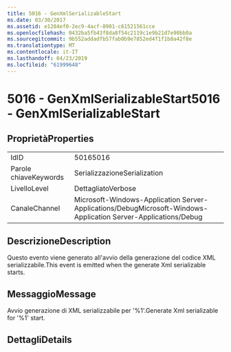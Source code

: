 ```yaml
---
title: 5016 - GenXmlSerializableStart
ms.date: 03/30/2017
ms.assetid: e1284ef0-2ec9-4acf-8901-c61521561cce
ms.openlocfilehash: 0432ba5fb43f8da8f54c2119c1e9b21d7e90bb0a
ms.sourcegitcommit: 9b552addadfb57fab0b9e7852ed4f1f1b8a42f8e
ms.translationtype: MT
ms.contentlocale: it-IT
ms.lasthandoff: 04/23/2019
ms.locfileid: "61999648"
---
```

# <a name="5016---genxmlserializablestart"></a><span data-ttu-id="9a9c9-102">5016 - GenXmlSerializableStart</span><span class="sxs-lookup"><span data-stu-id="9a9c9-102">5016 - GenXmlSerializableStart</span></span>
## <a name="properties"></a><span data-ttu-id="9a9c9-103">Proprietà</span><span class="sxs-lookup"><span data-stu-id="9a9c9-103">Properties</span></span>  
  
|||  
|-|-|  
|<span data-ttu-id="9a9c9-104">Id</span><span class="sxs-lookup"><span data-stu-id="9a9c9-104">ID</span></span>|<span data-ttu-id="9a9c9-105">5016</span><span class="sxs-lookup"><span data-stu-id="9a9c9-105">5016</span></span>|  
|<span data-ttu-id="9a9c9-106">Parole chiave</span><span class="sxs-lookup"><span data-stu-id="9a9c9-106">Keywords</span></span>|<span data-ttu-id="9a9c9-107">Serializzazione</span><span class="sxs-lookup"><span data-stu-id="9a9c9-107">Serialization</span></span>|  
|<span data-ttu-id="9a9c9-108">Livello</span><span class="sxs-lookup"><span data-stu-id="9a9c9-108">Level</span></span>|<span data-ttu-id="9a9c9-109">Dettagliato</span><span class="sxs-lookup"><span data-stu-id="9a9c9-109">Verbose</span></span>|  
|<span data-ttu-id="9a9c9-110">Canale</span><span class="sxs-lookup"><span data-stu-id="9a9c9-110">Channel</span></span>|<span data-ttu-id="9a9c9-111">Microsoft-Windows-Application Server-Applications/Debug</span><span class="sxs-lookup"><span data-stu-id="9a9c9-111">Microsoft-Windows-Application Server-Applications/Debug</span></span>|  
  
## <a name="description"></a><span data-ttu-id="9a9c9-112">Descrizione</span><span class="sxs-lookup"><span data-stu-id="9a9c9-112">Description</span></span>  
 <span data-ttu-id="9a9c9-113">Questo evento viene generato all'avvio della generazione del codice XML serializzabile.</span><span class="sxs-lookup"><span data-stu-id="9a9c9-113">This event is emitted when the generate Xml serializable starts.</span></span>  
  
## <a name="message"></a><span data-ttu-id="9a9c9-114">Messaggio</span><span class="sxs-lookup"><span data-stu-id="9a9c9-114">Message</span></span>  
 <span data-ttu-id="9a9c9-115">Avvio generazione di XML serializzabile per '%1'.</span><span class="sxs-lookup"><span data-stu-id="9a9c9-115">Generate Xml serializable for '%1' start.</span></span>  
  
## <a name="details"></a><span data-ttu-id="9a9c9-116">Dettagli</span><span class="sxs-lookup"><span data-stu-id="9a9c9-116">Details</span></span>
